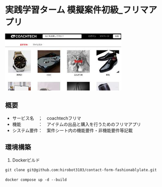 # 実践学習ターム 模擬案件初級_フリマアプリ 

<img src='./doc/img/topimg.jpg'> 

## 概要 
- サービス名　；　coachtechフリマ
- 機能　　　　：　アイテムの出品と購入を行うためのフリマアプリ
- システム要件：　案件シート内の機能要件・非機能要件等記載

## 環境構築  
1. Dockerビルド
```
git clone git@github.com:hirobot3103/contact-form-fashionablylate.git

docker compose up -d --build
```
  



